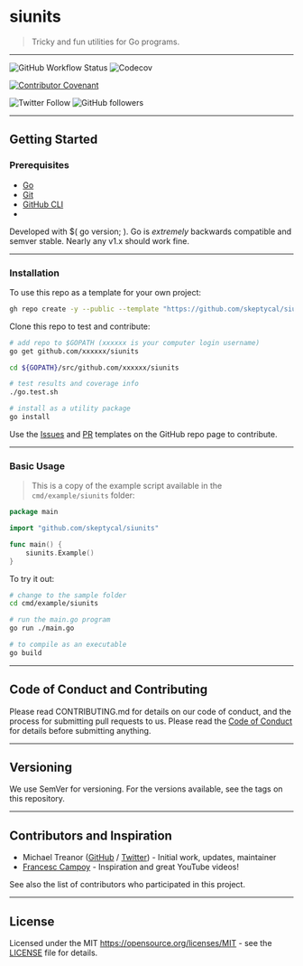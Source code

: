 # siunits

> Tricky and fun utilities for Go programs.

---

![GitHub Workflow Status](https://img.shields.io/github/workflow/status/skeptycal/siunits/Go) ![Codecov](https://img.shields.io/codecov/c/github/skeptycal/siunits)

[![Contributor Covenant](https://img.shields.io/badge/Contributor%20Covenant-v1.4%20adopted-ff69b4.svg)](code-of-conduct.md)

![Twitter Follow](https://img.shields.io/twitter/follow/skeptycal.svg?label=%40skeptycal&style=social) ![GitHub followers](https://img.shields.io/github/followers/skeptycal.svg?style=social)

---

## Getting Started

### Prerequisites

-   [Go](https://golang.org/)
-   [Git](https://git-scm.com/)
-   [GitHub CLI](https://cli.github.com/)
-

Developed with $( go version; ). Go is _extremely_ backwards compatible and semver stable. Nearly any v1.x should work fine.

---

### Installation

To use this repo as a template for your own project:

```sh
gh repo create -y --public --template "https://github.com/skeptycal/siunits"
```

Clone this repo to test and contribute:

```bash
# add repo to $GOPATH (xxxxxx is your computer login username)
go get github.com/xxxxxx/siunits

cd ${GOPATH}/src/github.com/xxxxxx/siunits

# test results and coverage info
./go.test.sh

# install as a utility package
go install

```

Use the [Issues][issues] and [PR][pr] templates on the GitHub repo page to contribute.

---

### Basic Usage

> This is a copy of the example script available in the `cmd/example/siunits` folder:

```go
package main

import "github.com/skeptycal/siunits"

func main() {
    siunits.Example()
}

```

To try it out:

```sh
# change to the sample folder
cd cmd/example/siunits

# run the main.go program
go run ./main.go

# to compile as an executable
go build
```

---

## Code of Conduct and Contributing

Please read CONTRIBUTING.md for details on our code of conduct, and the process for submitting pull requests to us. Please read the [Code of Conduct](CODE_OF_CONDUCT.md) for details before submitting anything.

---

## Versioning

We use SemVer for versioning. For the versions available, see the tags on this repository.

---

## Contributors and Inspiration

-   Michael Treanor ([GitHub][github] / [Twitter][twitter]) - Initial work, updates, maintainer
-   [Francesc Campoy][campoy] - Inspiration and great YouTube videos!

See also the list of contributors who participated in this project.

---

## License

Licensed under the MIT <https://opensource.org/licenses/MIT> - see the [LICENSE](LICENSE) file for details.

[twitter]: (https://www.twitter.com/skeptycal)
[github]: (https://github.com/skeptycal)
[campoy]: (https://github.com/campoy)
[fatih]: (https://github.com/fatih/color)
[issues]: (https://github.com/skeptycal/siunits/issues)
[pr]: (https://github.com/skeptycal/siunits/pulls)
